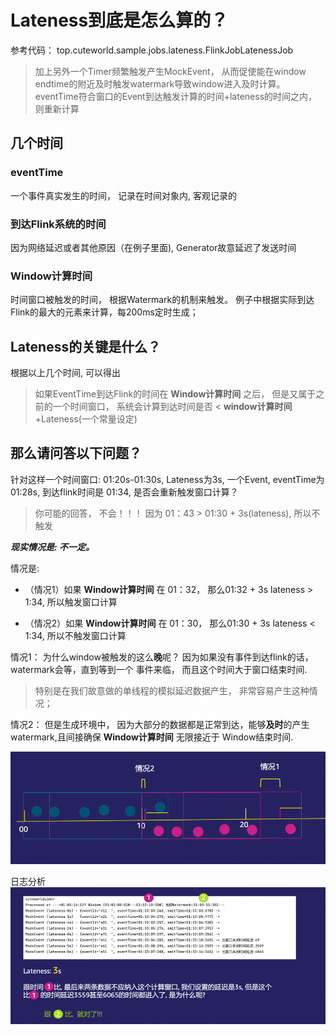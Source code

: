 # Lateness到底是怎么算的？

参考代码： top.cuteworld.sample.jobs.lateness.FlinkJobLatenessJob

> 加上另外一个Timer频繁触发产生MockEvent， 从而促使能在window endtime的附近及时触发watermark导致window进入及时计算。 eventTime符合窗口的Event到达触发计算的时间+lateness的时间之内， 则重新计算

## 几个时间

### eventTime

一个事件真实发生的时间， 记录在时间对象内, 客观记录的

### 到达Flink系统的时间

因为网络延迟或者其他原因（在例子里面), Generator故意延迟了发送时间

### Window计算时间

时间窗口被触发的时间， 根据Watermark的机制来触发。 例子中根据实际到达Flink的最大的元素来计算，每200ms定时生成；

## Lateness的关键是什么？

根据以上几个时间, 可以得出

> 如果EventTime到达Flink的时间在 **Window计算时间** 之后， 但是又属于之前的一个时间窗口， 系统会计算到达时间是否 < **window计算时间**+Lateness(一个常量设定)

## 那么请问答以下问题？

针对这样一个时间窗口: 01:20s-01:30s, Lateness为3s, 一个Event, eventTime为 01:28s, 到达flink时间是 01:34, 是否会重新触发窗口计算？

> 你可能的回答， 不会！！！ 因为 01：43 > 01:30 + 3s(lateness), 所以不触发

_**现实情况是: 不一定。**_

情况是:

* （情况1）如果 **Window计算时间** 在 01：32， 那么01:32 + 3s lateness > 1:34, 所以触发窗口计算

* （情况2）如果 **Window计算时间** 在 01：30， 那么01:30 + 3s lateness < 1:34, 所以不触发窗口计算

情况1： 为什么window被触发的这么**晚**呢？ 因为如果没有事件到达flink的话， watermark会等，直到等到一个 事件来临， 而且这个时间大于窗口结束时间.

> 特别是在我们故意做的单线程的模拟延迟数据产生， 非常容易产生这种情况；

情况2： 但是生成环境中， 因为大部分的数据都是正常到达，能够**及时**的产生watermark,且间接确保
**Window计算时间** 无限接近于 Window结束时间.

![image](images/lateness-ex.png)

日志分析
![image](images/lateness-2.png)